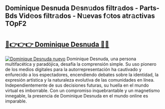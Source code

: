 ## Dominique Desnuda D𝚎sn𝚞dos filtr𝚊dos - Parts-Bds Vid𝚎os filtr𝚊dos - N𝚞evas f𝚘tos atr𝚊ctivas TOpF2

# <h2><a href="http://mbcbol.tromn.icu/?c=Dominique+Desnuda">🔗👉👉👉 Dominique Desnuda 🔗🔗</a></h2>

[![Dominique Desnuda nuevo](https://i.imgur.com/pEAQMta.gif)](http://mbcbol.tromn.icu/?c=Dominique+Desnuda)
Dominique Desnuda, una persona multifacética y paradójica, desafía la comprensión simple. Su uso pionero de los medios digitales para la autorrepresentación ha cautivado y enfurecido a los espectadores, encendiendo debates sobre la identidad, la expresión artística y la naturaleza evolutiva de las comunidades en línea. Independientemente de sus decisiones futuras, su huella en el mundo virtual es imborrable. Con un compromiso inquebrantable y un magnetismo innegable, la presencia de Dominique Desnuda en el mundo online es imparable.
